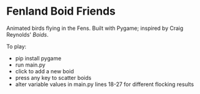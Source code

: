 # Fenland Boid Friends
Animated birds flying in the Fens. Built with Pygame; inspired by Craig Reynolds' *Boids*.  

To play:
- pip install pygame  
- run main.py  
- click to add a new boid  
- press any key to scatter boids
- alter variable values in main.py lines 18-27 for different flocking results
